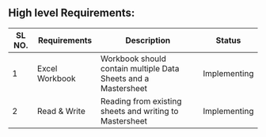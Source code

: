##  High level Requirements:
| SL NO. | Requirements | Description | Status |
| --- | --- | --- | --- |
|  1 | Excel Workbook | Workbook should contain multiple Data Sheets and a Mastersheet | Implementing |
|  2 | Read & Write|  Reading from existing sheets and writing to Mastersheet | Implementing |

